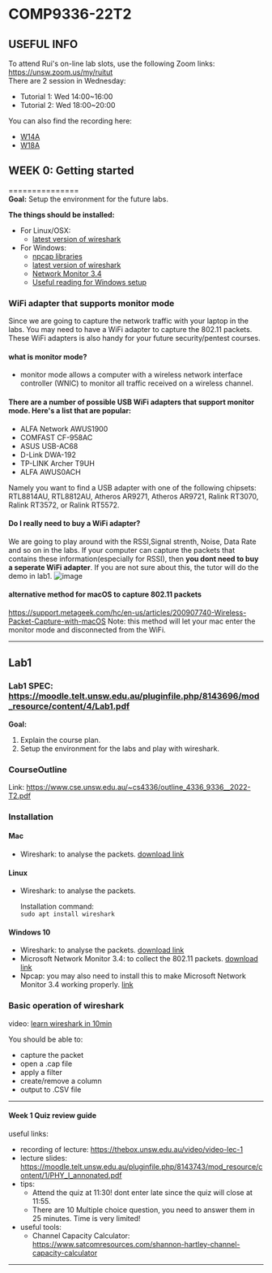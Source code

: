 # COMP9336-22T2
## USEFUL INFO  
To attend Rui's on-line lab slots, use the following Zoom links: https://unsw.zoom.us/my/ruitut   
There are 2 session in Wednesday:  
   - Tutorial 1: Wed 14:00\~16:00  
   - Tutorial 2: Wed 18:00\~20:00  

You can also find the recording here: 
  - [W14A](https://youtube.com/playlist?list=PL62Uy8LvT4FYHFXO7WBVxQTVweXGiYPEk)
  - [W18A](https://youtube.com/playlist?list=PL62Uy8LvT4FazrBAZD9yQmMVcbhy3Q9aH)


## WEEK 0: Getting started 
===============  
**Goal:** Setup the environment for the future labs. 

**The things should be installed:**
 - For Linux/OSX:  
   - [latest version of wireshark](https://www.wireshark.org/#download)  
 - For Windows:   
   - [npcap libraries](https://blog.packet-foo.com/2019/04/wireless-capture-on-windows/comment-page-1/)
   - [latest version of wireshark](https://www.wireshark.org/#download)
   - [Network Monitor 3.4](https://www.microsoft.com/en-au/download/details.aspx?id=4865)
   - [Useful reading for Windows setup](https://blog.packet-foo.com/2019/04/wireless-capture-on-windows/comment-page-1/)
### WiFi adapter that supports monitor mode
Since we are going to capture the network traffic with your laptop in the labs. You may need to have a WiFi adapter to capture the 802.11 packets. These WiFi adapters is also handy for your future security/pentest courses.
 
#### what is monitor mode?  
  - monitor mode allows a computer with a wireless network interface controller (WNIC) to monitor all traffic received on a wireless channel.

#### There are a number of possible USB WiFi adapters that support monitor mode. Here's a list that are popular:
 - ALFA Network AWUS1900
 - COMFAST CF-958AC
 - ASUS USB-AC68
 - D-Link DWA-192
 - TP-LINK Archer T9UH
 - ALFA AWUS0ACH

Namely you want to find a USB adapter with one of the following chipsets: RTL8814AU, RTL8812AU, Atheros AR9271, Atheros AR9721, Ralink RT3070, Ralink RT3572, or Ralink RT5572.


#### Do I really need to buy a WiFi adapter?
We are going to play around with the RSSI,Signal strenth, Noise, Data Rate and so on in the labs. If your computer can capture the packets that contains these information(especially for RSSI), then **you dont need to buy a seperate WiFi adapter**. If you are not sure about this, the tutor will do the demo in lab1.
![image](https://user-images.githubusercontent.com/27357380/169868551-84398a7a-593b-44af-8d73-23edc4090ded.png)

#### alternative method for macOS to capture 802.11 packets 
https://support.metageek.com/hc/en-us/articles/200907740-Wireless-Packet-Capture-with-macOS 
Note: this method will let your mac enter the monitor mode and disconnected from the WiFi. 

--------------------------------  
## Lab1  
  ### Lab1 SPEC: https://moodle.telt.unsw.edu.au/pluginfile.php/8143696/mod_resource/content/4/Lab1.pdf 
**Goal:** 
  1. Explain the course plan. 
  2. Setup the environment for the labs and play with wireshark. 

 ### CourseOutline
 Link: https://www.cse.unsw.edu.au/~cs4336/outline_4336_9336__2022-T2.pdf 
 
 ### Installation
  #### Mac
  - Wireshark: to analyse the packets. [download link](https://www.wireshark.org/download.html)
  #### Linux
  - Wireshark: to analyse the packets.   
   
       Installation command:  
       `sudo apt install wireshark`  
   
 #### Windows 10
  - Wireshark: to analyse the packets. [download link](https://www.wireshark.org/download.html)
  - Microsoft Network Monitor 3.4: to collect the 802.11 packets. [download link](https://www.microsoft.com/en-us/download/details.aspx?id=4865)
  - Npcap: you may also need to install this to make Microsoft Network Monitor 3.4 working properly. [link](https://nmap.org/npcap/)


 ### Basic operation of wireshark
   video: [learn wireshark in 10min](https://www.youtube.com/watch?v=lb1Dw0elw0Q)  

  You should be able to:  
  - capture the packet
  - open a .cap file
  - apply a filter
  - create/remove a column
  - output to .CSV file
--------------------------------  
#### Week 1 Quiz review guide
useful links:
 - recording of lecture:  https://thebox.unsw.edu.au/video/video-lec-1 
 - lecture slides: https://moodle.telt.unsw.edu.au/pluginfile.php/8143743/mod_resource/content/1/PHY_I_annonated.pdf 
 - tips:
   - Attend the quiz at 11:30! dont enter late since the quiz will close at 11:55.
   - There are 10 Multiple choice question, you need to answer them in 25 minutes. Time is very limited!
 - useful tools:
   - Channel Capacity Calculator: https://www.satcomresources.com/shannon-hartley-channel-capacity-calculator 
  

--------------------------------

